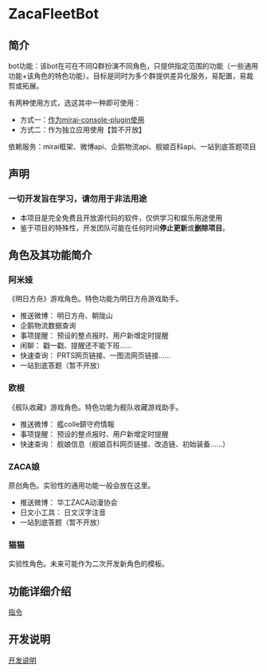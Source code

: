 # ZacaFleetBot

## 简介

bot功能：该bot在可在不同Q群扮演不同角色，只提供指定范围的功能（一些通用功能+该角色的特色功能）。目标是同时为多个群提供差异化服务，易配置，易裁剪或拓展。

有两种使用方式，选这其中一种即可使用：

- 方式一：[作为mirai-console-plugin使用](docs/作为mirai-console-plugin使用.md)
- 方式二：作为独立应用使用【暂不开放】

依赖服务：mirai框架、微博api、企鹅物流api、舰娘百科api、一站到底答题项目

## 声明

### 一切开发旨在学习，请勿用于非法用途

- 本项目是完全免费且开放源代码的软件，仅供学习和娱乐用途使用
- 鉴于项目的特殊性，开发团队可能在任何时间**停止更新**或**删除项目**。

## 角色及其功能简介

### 阿米娅

《明日方舟》游戏角色。特色功能为明日方舟游戏助手。

- 推送微博： 明日方舟、朝陇山
- 企鹅物流数据查询
- 事项提醒： 预设的整点报时、用户新增定时提醒
- 闲聊： 戳一戳、提醒还不能下班……
- 快速查询： PRTS网页链接、一图流网页链接……
- 一站到底答题（暂不开放）

### 欧根

《舰队收藏》游戏角色。特色功能为舰队收藏游戏助手。

- 推送微博： 艦colle鎮守府情報
- 事项提醒： 预设的整点报时、用户新增定时提醒
- 快速查询： 舰娘信息（舰娘百科网页链接、改造链、初始装备……）

### ZACA娘

原创角色。实验性的通用功能一般会放在这里。

- 推送微博： 华工ZACA动漫协会
- 日文小工具： 日文汉字注音
- 一站到底答题（暂不开放）

### 猫猫

实验性角色。未来可能作为二次开发新角色的模板。

## 功能详细介绍

[指令](docs/指令.md)

## 开发说明

[开发说明](docs/开发说明.md)

